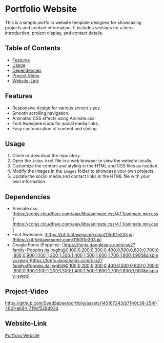 # Portfolio Website

This is a simple portfolio website template designed for showcasing projects and contact information. It includes sections for a hero introduction, project display, and contact details.

## Table of Contents

- [Features](#features)
- [Usage](#usage)
- [Dependencies](#dependencies)
- [Project Video](#Project-Video)
- [Website-Link](#Website-Link)

## Features

- Responsive design for various screen sizes.
- Smooth scrolling navigation.
- Animated CSS effects using Animate.css.
- Font Awesome icons for social media links.
- Easy customization of content and styling.

## Usage

1. Clone or download the repository.
2. Open the `index.html` file in a web browser to view the website locally.
3. Customize the content and styling in the HTML and CSS files as needed.
4. Modify the images in the `images` folder to showcase your own projects.
5. Update the social media and contact links in the HTML file with your own information.

## Dependencies

- Animate.css: [https://cdnjs.cloudflare.com/ajax/libs/animate.css/4.1.1/animate.min.css](https://cdnjs.cloudflare.com/ajax/libs/animate.css/4.1.1/animate.min.css)
- Font Awesome: [https://kit.fontawesome.com/1150f1e203.js](https://kit.fontawesome.com/1150f1e203.js)
- Google Fonts (Poppins): [https://fonts.googleapis.com/css2?family=Poppins:ital,wght@0,100;0,200;0,300;0,400;0,500;0,600;0,700;0,800;0,900;1,100;1,200;1,300;1,400;1,500;1,600;1,700;1,800;1,900&display=swap](https://fonts.googleapis.com/css2?family=Poppins:ital,wght@0,100;0,200;0,300;0,400;0,500;0,600;0,700;0,800;0,900;1,100;1,200;1,300;1,400;1,500;1,600;1,700;1,800;1,900&display=swap)

## Project-Video

https://github.com/SyedSabee/portfolio/assets/145167243/b7140c38-254f-46b1-ab64-719cf528d03d


## Website-Link

[Portfolio Website](https://syedsabee.github.io/Portfolio-Website/)
